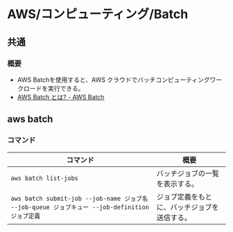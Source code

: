 # AWS/コンピューティング/Batch

## 共通

### 概要

- AWS Batchを使用すると、AWS クラウドでバッチコンピューティングワークロードを実行できる。
- [AWS Batch とは? - AWS Batch](https://docs.aws.amazon.com/ja_jp/batch/latest/userguide/what-is-batch.html)

## aws batch

### コマンド

| コマンド                                                     | 概要                                         |
| ------------------------------------------------------------ | -------------------------------------------- |
| `aws batch list-jobs`                                        | バッチジョブの一覧を表示する。               |
| `aws batch submit-job --job-name ジョブ名 --job-queue ジョブキュー --job-definition ジョブ定義` | ジョブ定義をもとに、バッチジョブを送信する。 |

